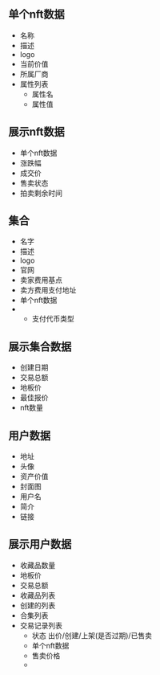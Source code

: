 ## 单个nft数据
  - 名称
  - 描述
  - logo
  - 当前价值
  - 所属厂商
  - 属性列表
    - 属性名
    - 属性值
## 展示nft数据
  - 单个nft数据
  - 涨跌幅
  - 成交价
  - 售卖状态
  - 拍卖剩余时间
## 集合
  - 名字
  - 描述
  - logo
  - 官网
  - 卖家费用基点
  - 卖方费用支付地址
  - 单个nft数据
  - * 支付代币类型
## 展示集合数据
  - 创建日期
  - 交易总额
  - 地板价
  - 最佳报价
  - nft数量
## 用户数据
  - 地址
  - 头像
  - 资产价值
  - 封面图
  - 用户名
  - 简介
  - 链接
## 展示用户数据
  - 收藏品数量
  - 地板价
  - 交易总额
  - 收藏品列表
  - 创建的列表
  - 合集列表
  - 交易记录列表
    - 状态 出价/创建/上架(是否过期)/已售卖
    - 单个nft数据
    - 售卖价格
    - 
